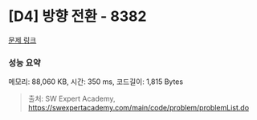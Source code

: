 # [D4] 방향 전환 - 8382 

[문제 링크](https://swexpertacademy.com/main/code/problem/problemDetail.do?contestProbId=AWyNQrCahHcDFAVP) 

### 성능 요약

메모리: 88,060 KB, 시간: 350 ms, 코드길이: 1,815 Bytes



> 출처: SW Expert Academy, https://swexpertacademy.com/main/code/problem/problemList.do